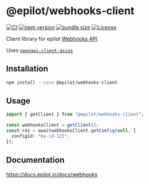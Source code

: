 # @epilot/webhooks-client

[![CI](https://github.com/epilot-dev/sdk-js/workflows/CI/badge.svg)](https://github.com/epilot-dev/sdk-js/actions?query=workflow%3ACI)
[![npm version](https://img.shields.io/npm/v/@epilot/webhooks-client.svg)](https://www.npmjs.com/package/@epilot/webhooks-client)
[![bundle size](https://img.shields.io/bundlephobia/minzip/@epilot/webhooks-client?label=gzip%20bundle)](https://bundlephobia.com/package/@epilot/workflow-client)
[![License](http://img.shields.io/:license-mit-blue.svg)](https://github.com/epilot-dev/sdk-js/blob/main/LICENSE)

Client library for epilot [Webhooks API](https://docs.epilot.io/api/webhooks)

Uses [`openapi-client-axios`](https://github.com/openapistack/openapi-client-axios)

## Installation

```bash
npm install --save @epilot/webhooks-client
```

## Usage

```typescript
import { getClient } from "@epilot/webhooks-client";

const webhooksClient = getClient();
const res = awaitwebhooksClient.getConfig(null, {
  configId: "my-id-123",
});
```

## Documentation

https://docs.epilot.io/docs/webhooks
